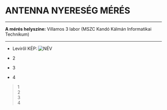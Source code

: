 # ANTENNA NYERESÉG MÉRÉS   
---   
**A mérés helyszíne:** Villamos 3 labor (MSZC Kandó Kálmán Informatikai Technikum)   

---   

- Leviről KÉP:
![NÉV](https://sandorpeteer.github.io/TAVKOZLES2/JEGYZOKONYV/ANTENNAK/img/LEVI_SP.jpeg)

- 2
- 3
- 4

> 1   
> 2   
> 3   
> 4   
